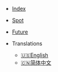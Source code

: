<!-- _navbar.md -->

* [Index](/en/)

* [Spot](/en/spot/)

* [Future](/en/future-u/)

* Translations
    * [:us:English](/en/)
    * [:cn:简体中文](/)